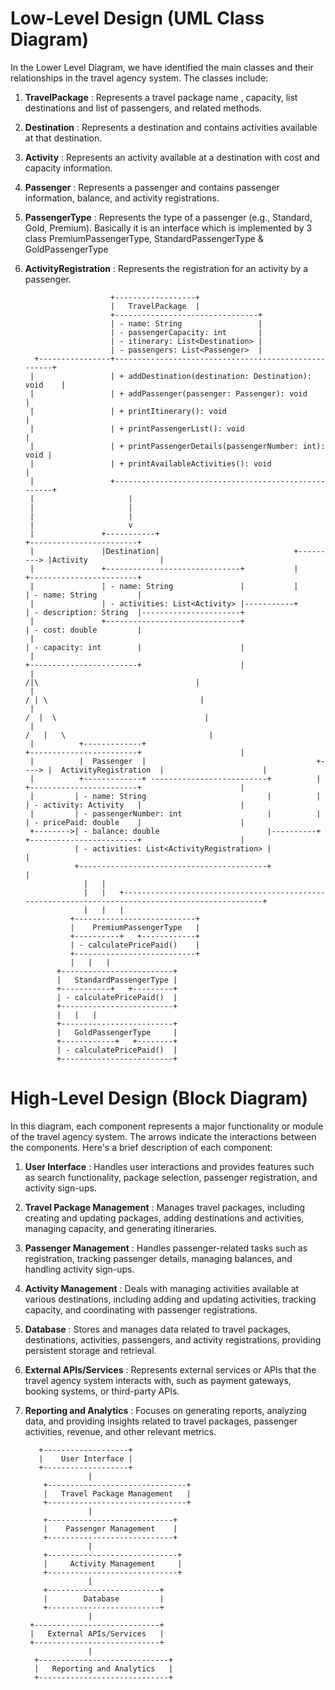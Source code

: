# Low-Level Design (UML Class Diagram)

In the Lower Level Diagram, we have identified the main classes and their relationships in the travel agency system. The classes include:

1. **TravelPackage**        : Represents a travel package name , capacity, list destinations and list of passengers, and related methods.
2. **Destination**          : Represents a destination and contains activities available at that destination.
3. **Activity**             : Represents an activity available at a destination with cost and capacity information.
4. **Passenger**            : Represents a passenger and contains passenger information, balance, and activity registrations.
5. **PassengerType**        : Represents the type of a passenger (e.g., Standard, Gold, Premium). Basically it is an interface which is implemented by 3 class PremiumPassengerType, StandardPassengerType & GoldPassengerType
6. **ActivityRegistration** : Represents the registration for an activity by a passenger.
   
                          +------------------+
                          |   TravelPackage  |
                          +--------------------------------+
                          | - name: String                 |
                          | - passengerCapacity: int       |
                          | - itinerary: List<Destination> |
                          | - passengers: List<Passenger>  |
         +----------------+-----------------------------------------------------+
        |                 | + addDestination(destination: Destination): void    |
        |                 | + addPassenger(passenger: Passenger): void          |
        |                 | + printItinerary(): void                            |
        |                 | + printPassengerList(): void                        |
        |                 | + printPassengerDetails(passengerNumber: int): void |
        |                 | + printAvailableActivities(): void                  |
        |                 +-----------------------------------------------------+
        |                     |
        |                     |                                                       
        |                     |                                                       
        |                     v                                                       
        |               +-----------+                                          +------------------------+
        |               |Destination|                              +---------> |Activity                |
        |               +------------------------------+           |           +------------------------+
        |               | - name: String               |           |           | - name: String         |
        |               | - activities: List<Activity> |-----------+           | - description: String  |----------------------+ 
        |               +------------------------------+                       | - cost: double         |					             
        |                                                                      | - capacity: int        |                      |
        |                                                                      +------------------------+                      |
        |                                                                                /|\                                   |
        |                                                                               / | \                                  |
        |                                                                              /  |  \                                 |
        |                                                                             /   |   \                                |
        |          +-------------+                                             +------------------------+                      |
        |          |  Passenger  |                                      +----> |  ActivityRegistration  |                      |
        |          +-------------+ --------------------------+          |      +------------------------+                      |                      
        |         | - name: String                           |          |      | - activity: Activity   |                      |
        |         | - passengerNumber: int                   |          |      | - pricePaid: double    |                      |
        +-------->| - balance: double                        |----------+      +------------------------+                      |
                  | - activities: List<ActivityRegistration> |                                                                 |
                  +------------------------------------------+                                                                 | 
                    |   |   																								                                                   
                    |   |   +--------------------------------------------------------------------------------------------------+
                    |   |   |
                 +---------------------------+
                 |    PremiumPassengerType   |
                 +----------+   +------------+
                 | - calculatePricePaid()    |
                 +---------------------------+
                 |   |   |
              +-------------------------+
              |   StandardPassengerType |
              +-----------+   +---------+
              | - calculatePricePaid()  |
              +-------------------------+
              |   |   |
              +-------------------------+
              |   GoldPassengerType     |
              +------------+   +--------+
              | - calculatePricePaid()  |
              +-------------------------+


                                           
# High-Level Design (Block Diagram)

In this diagram, each component represents a major functionality or module of the travel agency system. The arrows indicate the interactions between the components. Here's a brief description of each component:

1. **User Interface**            : Handles user interactions and provides features such as search functionality, package selection, passenger registration, and activity sign-ups.
2. **Travel Package Management** : Manages travel packages, including creating and updating packages, adding destinations and activities, managing capacity, and generating itineraries.
3. **Passenger Management**      : Handles passenger-related tasks such as registration, tracking passenger details, managing balances, and handling activity sign-ups.
4. **Activity Management**       : Deals with managing activities available at various destinations, including adding and updating activities, tracking capacity, and coordinating with passenger registrations.
5. **Database**                  : Stores and manages data related to travel packages, destinations, activities, passengers, and activity registrations, providing persistent storage and retrieval.
6. **External APIs/Services**    : Represents external services or APIs that the travel agency system interacts with, such as payment gateways, booking systems, or third-party APIs.
7. **Reporting and Analytics**   : Focuses on generating reports, analyzing data, and providing insights related to travel packages, passenger activities, revenue, and other relevant metrics.

          +-------------------+
          |    User Interface |
          +-------------------+
                     |
           +-------------------------------+
           |   Travel Package Management   |
           +-------------------------------+
                     |
           +----------------------------+
           |    Passenger Management    |
           +----------------------------+
                     |
           +-----------------------------+
           |     Activity Management     |
           +-----------------------------+
                     |
           +-------------------------+
           |        Database         |
           +-------------------------+
                     |
        +----------------------------+
        |   External APIs/Services   |
        +----------------------------+
                     |
         +-----------------------------+
         |   Reporting and Analytics   |
         +-----------------------------+


